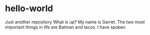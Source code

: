 # hello-world
Just another repository 
What is up? My name is Garret. 
The two most important things in life are Batman and tacos.
I have spoken. 

